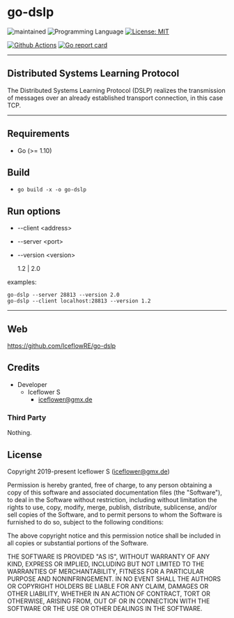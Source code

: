 # go-dslp
![maintained](https://img.shields.io/badge/maintained-no-red.svg)
![Programming Language](https://img.shields.io/badge/language-Go-orange.svg)
[![License: MIT](https://img.shields.io/badge/License-MIT-blue.svg)](https://github.com/iceflowRE/go-dslp/blob/master/LICENSE.md)

[![Github Actions](https://github.com/IceflowRE/go-dslp/workflows/Build/badge.svg)](https://github.com/IceflowRE/go-dslp/actions)
[![Go report card](https://goreportcard.com/badge/github.com/IceflowRE/go-dslp)](https://goreportcard.com/report/github.com/IceflowRE/go-dslp)

---

## Distributed Systems Learning Protocol

The Distributed Systems Learning Protocol (DSLP) realizes the transmission of messages over an already established transport connection, in this case TCP.

---

## Requirements

- Go (>= 1.10)

## Build

- `go build -x -o go-dslp`

## Run options

- --client \<address>

- --server \<port>
    
- --version \<version>

    1.2 | 2.0
    
examples:

    go-dslp --server 28813 --version 2.0
    go-dslp --client localhost:28813 --version 1.2

---

## Web
https://github.com/IceflowRE/go-dslp

## Credits
- Developer
    - Iceflower S
        - iceflower@gmx.de

### Third Party
Nothing.

## License
Copyright 2019-present Iceflower S (iceflower@gmx.de)

Permission is hereby granted, free of charge, to any person obtaining a copy of this software and associated documentation files (the "Software"), to deal in the Software without restriction, including without limitation the rights to use, copy, modify, merge, publish, distribute, sublicense, and/or sell copies of the Software, and to permit persons to whom the Software is furnished to do so, subject to the following conditions:

The above copyright notice and this permission notice shall be included in all copies or substantial portions of the Software.

THE SOFTWARE IS PROVIDED "AS IS", WITHOUT WARRANTY OF ANY KIND, EXPRESS OR IMPLIED, INCLUDING BUT NOT LIMITED TO THE WARRANTIES OF MERCHANTABILITY, FITNESS FOR A PARTICULAR PURPOSE AND NONINFRINGEMENT. IN NO EVENT SHALL THE AUTHORS OR COPYRIGHT HOLDERS BE LIABLE FOR ANY CLAIM, DAMAGES OR OTHER LIABILITY, WHETHER IN AN ACTION OF CONTRACT, TORT OR OTHERWISE, ARISING FROM, OUT OF OR IN CONNECTION WITH THE SOFTWARE OR THE USE OR OTHER DEALINGS IN THE SOFTWARE.
